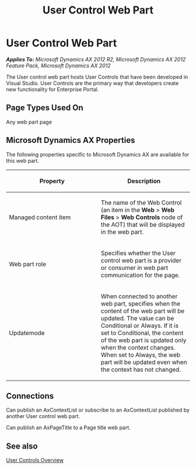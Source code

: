 ﻿---
title: User Control Web Part
TOCTitle: User Control
ms:assetid: 5dc38ea6-67c1-4280-9203-486e1ddc8f85
ms:mtpsurl: https://msdn.microsoft.com/en-us/library/Cc554683(v=AX.60)
ms:contentKeyID: 35245347
ms.date: 11/07/2012
mtps_version: v=AX.60
---

# User Control Web Part 


_**Applies To:** Microsoft Dynamics AX 2012 R2, Microsoft Dynamics AX 2012 Feature Pack, Microsoft Dynamics AX 2012_

The User control web part hosts User Controls that have been developed in Visual Studio. User Controls are the primary way that developers create new functionality for Enterprise Portal.

## Page Types Used On

Any web part page

## Microsoft Dynamics AX Properties

The following properties specific to Microsoft Dynamics AX are available for this web part.

<table>
<colgroup>
<col style="width: 50%" />
<col style="width: 50%" />
</colgroup>
<thead>
<tr class="header">
<th><p>Property</p></th>
<th><p>Description</p></th>
</tr>
</thead>
<tbody>
<tr class="odd">
<td><p>Managed content item</p></td>
<td><p>The name of the Web Control (an item in the <strong>Web</strong> &gt; <strong>Web Files</strong> &gt; <strong>Web Controls</strong> node of the AOT) that will be displayed in the web part.</p></td>
</tr>
<tr class="even">
<td><p>Web part role</p></td>
<td><p>Specifies whether the User control web part is a provider or consumer in web part communication for the page.</p></td>
</tr>
<tr class="odd">
<td><p>Updatemode</p></td>
<td><p>When connected to another web part, specifies when the content of the web part will be updated. The value can be Conditional or Always. If it is set to Conditional, the content of the web part is updated only when the context changes. When set to Always, the web part will be updated even when the context has not changed.</p></td>
</tr>
</tbody>
</table>


## Connections

Can publish an AxContextList or subscribe to an AxContextList published by another User control web part.

Can publish an AxPageTitle to a Page title web part.

## See also

[User Controls Overview](user-controls-overview.md)

